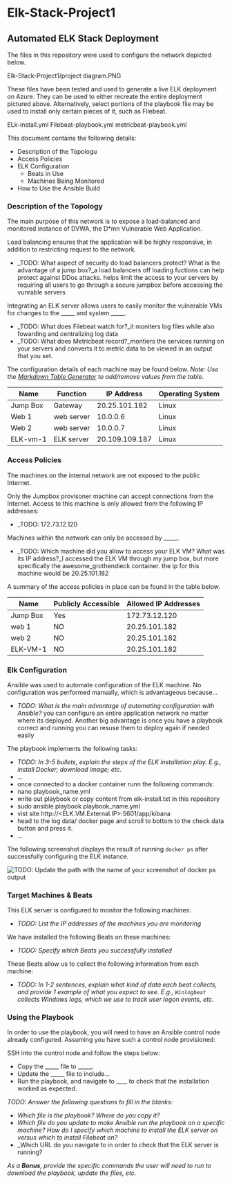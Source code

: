 # Elk-Stack-Project1
## Automated ELK Stack Deployment

The files in this repository were used to configure the network depicted below.

Elk-Stack-Project1/project diagram.PNG

These files have been tested and used to generate a live ELK deployment on Azure. They can be used to either recreate the entire deployment pictured above. Alternatively, select portions of the playbook file may be used to install only certain pieces of it, such as Filebeat.

  ELk-install.yml
  Filebeat-playbook.yml
  metricbeat-playbook.yml

This document contains the following details:
- Description of the Topologu
- Access Policies
- ELK Configuration
  - Beats in Use
  - Machines Being Monitored
- How to Use the Ansible Build


### Description of the Topology

The main purpose of this network is to expose a load-balanced and monitored instance of DVWA, the D*mn Vulnerable Web Application.

Load balancing ensures that the application will be highly responsive, in addition to restricting request to the network.
- _TODO: What aspect of security do load balancers protect? What is the advantage of a jump box?_a load balancers off loading fuctions can help protect against DDos attacks. helps limit the access to your servers by requiring all users to go through a secure jumpbox before accessing the vunrable servers

Integrating an ELK server allows users to easily monitor the vulnerable VMs for changes to the _____ and system _____.
- _TODO: What does Filebeat watch for?_it moniters log files while also fowarding and centralizing log data
- _TODO: What does Metricbeat record?_montiers the services running on your servers and converts it to metric data to be viewed in an output that you set.

The configuration details of each machine may be found below.
_Note: Use the [Markdown Table Generator](http://www.tablesgenerator.com/markdown_tables) to add/remove values from the table_.

| Name     | Function  | IP Address    | Operating System |
|----------|-----------|---------------|------------------|
| Jump Box | Gateway   | 20.25.101.182 | Linux            |
| Web 1    | web server| 10.0.0.6      | Linux            |
| Web 2    | web server| 10.0.0.7      | Linux            |
| ELK-vm-1 | ELK server| 20.109.109.187| Linux            |

### Access Policies

The machines on the internal network are not exposed to the public Internet. 

Only the Jumpbox provisoner machine can accept connections from the Internet. Access to this machine is only allowed from the following IP addresses:
- _TODO: 172.73.12.120

Machines within the network can only be accessed by _____.
- _TODO: Which machine did you allow to access your ELK VM? What was its IP address?_I accessed the ELK VM through my jump box, but more specifically the awesome_grothendieck container. the ip for this machine would be 20.25.101.182

A summary of the access policies in place can be found in the table below.

| Name     | Publicly Accessible | Allowed IP Addresses |
|----------|---------------------|----------------------|
| Jump Box | Yes                 | 172.73.12.120        |
| web 1    | NO                  | 20.25.101.182        |
| web 2    | NO                  | 20.25.101.182        |
| ELK-VM-1 | NO                  | 20.25.101.182        | 

### Elk Configuration

Ansible was used to automate configuration of the ELK machine. No configuration was performed manually, which is advantageous because...
- _TODO: What is the main advantage of automating configuration with Ansible?_ you can configure an entire application network no matter where its deployed. Another big advantage is once you have a playbook correct and running you can resuse them to deploy again if needed easily

The playbook implements the following tasks:
- _TODO: In 3-5 bullets, explain the steps of the ELK installation play. E.g., install Docker; download image; etc._
- ... 
- once connected to a docker container runn the following commands:
- nano playbook_name.yml
- write out playbook or copy content from elk-install.txt in this repository
- sudo ansible playbook playbook_name.yml
- vist site http://<ELK.VM.External.IP>:5601/app/kibana
- head to the log data/ docker page and scroll to bottom to the check data button and press it.
- ...

The following screenshot displays the result of running `docker ps` after successfully configuring the ELK instance.

![TODO: Update the path with the name of your screenshot of docker ps output](Images/docker_ps_output.png)

### Target Machines & Beats
This ELK server is configured to monitor the following machines:
- _TODO: List the IP addresses of the machines you are monitoring_

We have installed the following Beats on these machines:
- _TODO: Specify which Beats you successfully installed_

These Beats allow us to collect the following information from each machine:
- _TODO: In 1-2 sentences, explain what kind of data each beat collects, and provide 1 example of what you expect to see. E.g., `Winlogbeat` collects Windows logs, which we use to track user logon events, etc._

### Using the Playbook
In order to use the playbook, you will need to have an Ansible control node already configured. Assuming you have such a control node provisioned: 

SSH into the control node and follow the steps below:
- Copy the _____ file to _____.
- Update the _____ file to include...
- Run the playbook, and navigate to ____ to check that the installation worked as expected.

_TODO: Answer the following questions to fill in the blanks:_
- _Which file is the playbook? Where do you copy it?_
- _Which file do you update to make Ansible run the playbook on a specific machine? How do I specify which machine to install the ELK server on versus which to install Filebeat on?_
- _Which URL do you navigate to in order to check that the ELK server is running?

_As a **Bonus**, provide the specific commands the user will need to run to download the playbook, update the files, etc._
